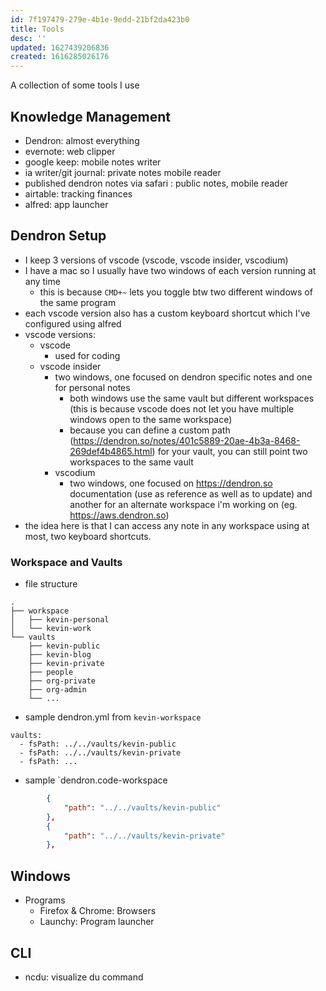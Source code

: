 ```yaml
---
id: 7f197479-279e-4b1e-9edd-21bf2da423b0
title: Tools
desc: ''
updated: 1627439206836
created: 1616285026176
---
```


A collection of some tools I use

## Knowledge Management
- Dendron: almost everything
- evernote: web clipper
- google keep: mobile notes writer
- ia writer/git journal: private notes mobile reader
- published dendron notes via safari : public notes, mobile reader
- airtable: tracking finances
- alfred: app launcher

## Dendron Setup
- I keep 3 versions of vscode (vscode, vscode insider, vscodium)
- I have a mac so I usually have two windows of each version running at any time 
    - this is because `CMD+~` lets you toggle btw two different windows of the same program
- each vscode version also has a custom keyboard shortcut which I've configured using alfred
- vscode versions:
  - vscode
    - used for coding
  - vscode insider
    - two windows, one focused on dendron specific notes and one for personal notes
        - both windows use the same vault but different workspaces (this is because vscode does not let you have multiple windows open to the same workspace)
        - because you can define a custom path (<https://dendron.so/notes/401c5889-20ae-4b3a-8468-269def4b4865.html>) for your vault, you can still point two workspaces to the same vault
    - vscodium
        - two windows, one focused on <https://dendron.so> documentation (use as reference as well as to update) and another for an alternate workspace i'm working on (eg. <https://aws.dendron.so>)
- the idea here is that I can access any note in any workspace using at most, two keyboard shortcuts.

### Workspace and Vaults
- file structure
```
.
├── workspace
│   ├── kevin-personal
│   └── kevin-work
└── vaults
    ├── kevin-public
    ├── kevin-blog
    ├── kevin-private
    ├── people
    ├── org-private
    ├── org-admin
    └── ...

```
- sample dendron.yml from `kevin-workspace`
```
vaults:
  - fsPath: ../../vaults/kevin-public
  - fsPath: ../../vaults/kevin-private
  - fsPath: ...

```
- sample `dendron.code-workspace
```json
        {
            "path": "../../vaults/kevin-public"
        },
        {
            "path": "../../vaults/kevin-private"
        },
```


## Windows
- Programs
  - Firefox & Chrome: Browsers
  - Launchy: Program launcher


## CLI

- ncdu: visualize du command
